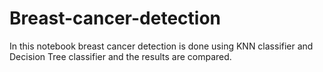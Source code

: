 # Breast-cancer-detection

In this notebook breast cancer detection is done using KNN classifier and Decision Tree classifier and the results are compared.
